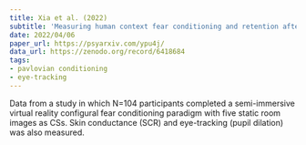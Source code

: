 ```yaml
---
title: Xia et al. (2022)
subtitle: 'Measuring human context fear conditioning and retention after consolidation'
date: 2022/04/06
paper_url: https://psyarxiv.com/ypu4j/
data_url: https://zenodo.org/record/6418684
tags:
- pavlovian conditioning
- eye-tracking
---
```


Data from a study in which N=104 participants completed a semi-immersive virtual reality configural fear conditioning paradigm with five static room images as CSs. Skin conductance (SCR) and eye-tracking (pupil dilation) was also measured.
